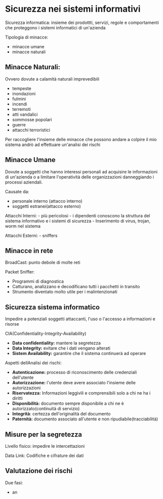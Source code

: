# Sicurezza nei sistemi informativi

Sicurezza informatica:  insieme dei prodottti, servizi, regole e comportamenti che proteggono i sistemi informatici di un'azienda

Tipologia di minacce:
- minacce umane
- minacce naturali

## Minacce Naturali: 

Ovvero dovute a calamità naturali imprevedibili
- tempeste 
- inondazioni
- fulmini
- incendi
- terremoti
- atti vandalici
- sommosse popolari
- guerre
- attacchi terroristici

Per raccogliere l'insieme delle minacce che possono andare a colpire il mio sistema andrò ad effettuare un'analisi dei rischi  

## Minacce Umane

Dovute a soggetti che hanno interessi personali ad acquisire le informazioni di un'azienda o a limitare l'operatività delle organizzazioni danneggiando i processi aziendali.

Causate da:
- personale interno (attacco interno)
- soggetti estranei(attacco esterno)

Attacchi Interni:
	- più pericolosi
	- i dipendenti conoscono la struttura del sistema informativo e i sistemi di sicurezza
	- Inserimento di virus, trojan, worm nel sistema

Attacchi Esterni:
	- sniffers

## Minacce in rete

BroadCast: punto debole di molte reti

Packet Sniffer:
- Programmi di diagnostica
- Catturano, analizzano e decodificano tutti i pacchetti in transito
- Strumento diventato molto utile per i malintenzionati

## Sicurezza sistema informatico 

Impedire a potenziali soggetti attaccanti, l'uso o l'accesso a informazioni e risorse

CIA(Confidentiality-Integrity-Availability)
- **Data confidentiality:** mantere la segretezza
- **Data Integrity:** evitare che i dati vengano alterati
- **Sistem Availability:** garantire che il sistema continuerà ad operare

Aspetti dellAnalisi dei rischi:
- **Autenticazione:** processo di riconoscimento delle credenziali dell'utente
- **Autorizzazione:** l'utente deve avere associato l'insieme delle autorizzazioni
- **Riservatezza:** Informazioni leggivili e comprensibili solo a chi ne ha i diritti
- **Disponibilità:** documento sempre disponibile a chi ne è autorizzato(continuità di servizio)
- **Integrità**: certezza dell'originalità del documento
- **Paternità:** documento associato all'utente e non ripudiabile(tracciabilità)

## Misure per la segretezza

Livello fisico: impedire le intercettazioni

Data Link: Codifiche e cifrature dei dati

## Valutazione dei rischi

Due fasi:
- an
<!--stackedit_data:
eyJoaXN0b3J5IjpbLTExMzcxMTE1MTAsLTE4MjQ5NzQ5MTYsOD
E5NTI0OTAzLC0xMDY3NjI2NDE0XX0=
-->